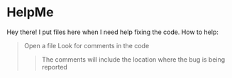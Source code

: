 # HelpMe
Hey there!
I put files here when I need help fixing the code.
How to help:
> Open a file
> Look for comments in the code
> > The comments will include the location where the bug is being reported
> 
